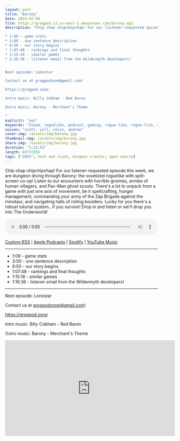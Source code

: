 ```yaml
---
layout: post
title: "Barony"
date: 2024-05-08
file: https://grogpod.s3.us-west-2.amazonaws.com/barony.mp3
description: "Chip chap chipchipchap! For our listener-requested episode this week, we are dungeon diving through Barony: the voxelized roguelike with split-screen co-op! Listen to our encounters with horrible gnomes, armies of human villagers, and Pac-Man ghost scouts. There's a lot to unpack from a game with just one axis of movement, be it spellcrafting, hunger management, commanding your army of the Zap Brigade against the minotaur, and navigating halls of rolling boulders. Lucky for you there's a robust tutorial system...if you survive! Drop in and listen or we'll drop you into The Underworld!

* 1:09 - game stats
* 3:00 - one sentence description
* 6:50 - our story begins
* 1:07:48 - rankings and final thoughts
* 1:15:18 - similar games
* 1:16:36 - listener email from the Wildermyth developers!


Next episode: Lonestar

Contact us at grogpodzone@gmail.com!

https://grogpod.zone

Intro music: Billy Cobham - Red Baron

Outro music: Barony - Merchant's Theme

"
explicit: "yes" 
keywords: "steam, roguelike, podcast, gaming, rogue-like, rogue-lite, roguelite"
voices: "scott, will, colin, andrew"
cover-img: /assets/img/barony.jpg
thumbnail-img: /assets/img/barony.jpg
share-img: /assets/img/barony.jpg
duration: "1:22:53"
length: 69737856
tags: ["2015", hack and slash, dungeon crawler, open source]
---
```


Chip chap chipchipchap! For our listener-requested episode this week, we are dungeon diving through Barony: the voxelized roguelike with split-screen co-op! Listen to our encounters with horrible gnomes, armies of human villagers, and Pac-Man ghost scouts. There's a lot to unpack from a game with just one axis of movement, be it spellcrafting, hunger management, commanding your army of the Zap Brigade against the minotaur, and navigating halls of rolling boulders. Lucky for you there's a robust tutorial system...if you survive! Drop in and listen or we'll drop you into The Underworld!

<div class="container">
  <audio controls style="width: 100%;">
    <source src="https://grogpod.s3.us-west-2.amazonaws.com/barony.mp3" type="audio/mpeg">
  </audio>
</div>

[Custom RSS](https://grogpod.zone/feed.xml) | [Apple Podcasts](https://podcasts.apple.com/us/podcast/grogpod/id1650474911) | [Spotify](https://open.spotify.com/show/655SEhPUWIC77oO3hILe0b) | [YouTube Music](https://music.youtube.com/playlist?list=PL-ShOmyMvd4jYFChE6tgj0JYG8RKK4xe0) 

---
* 1:09 - game stats
* 3:00 - one sentence description
* 6:50 - our story begins
* 1:07:48 - rankings and final thoughts
* 1:15:18 - similar games
* 1:16:36 - listener email from the Wildermyth developers!

---



Next episode: Lonestar

Contact us at grogpodzone@gmail.com!

https://grogpod.zone

Intro music: Billy Cobham - Red Baron

Outro music: Barony - Merchant's Theme

<div class="embed-responsive embed-responsive-16by9">
<iframe width="560" height="315" src="https://www.youtube.com/embed/RX2cEX-6AC8" title="YouTube video player" frameborder="0" allow="accelerometer; autoplay; clipboard-write; encrypted-media; gyroscope; picture-in-picture" allowfullscreen></iframe>
</div>
